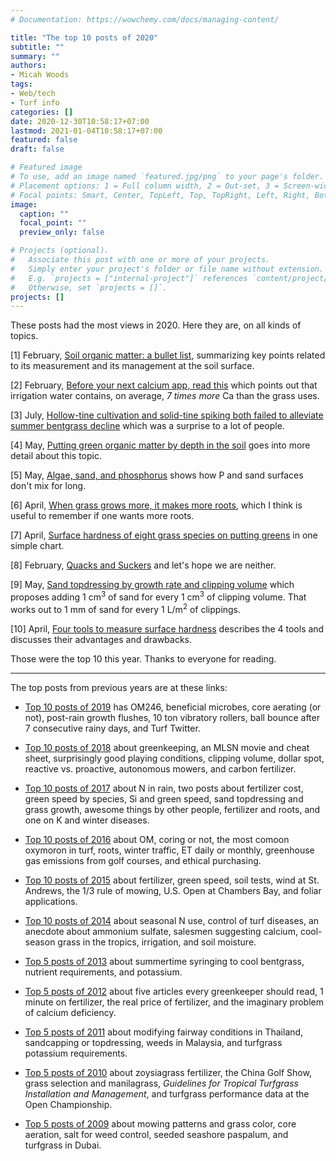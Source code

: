```yaml
---
# Documentation: https://wowchemy.com/docs/managing-content/

title: "The top 10 posts of 2020"
subtitle: ""
summary: ""
authors: 
- Micah Woods
tags: 
- Web/tech
- Turf info
categories: []
date: 2020-12-30T10:58:17+07:00
lastmod: 2021-01-04T10:58:17+07:00
featured: false
draft: false

# Featured image
# To use, add an image named `featured.jpg/png` to your page's folder.
# Placement options: 1 = Full column width, 2 = Out-set, 3 = Screen-width
# Focal points: Smart, Center, TopLeft, Top, TopRight, Left, Right, BottomLeft, Bottom, BottomRight.
image:
  caption: ""
  focal_point: ""
  preview_only: false

# Projects (optional).
#   Associate this post with one or more of your projects.
#   Simply enter your project's folder or file name without extension.
#   E.g. `projects = ["internal-project"]` references `content/project/deep-learning/index.md`.
#   Otherwise, set `projects = []`.
projects: []
---
```


These posts had the most views in 2020. Here they are, on all kinds of topics.

[1] February, [Soil organic matter: a bullet list](https://www.asianturfgrass.com/2020-02-17-soil-organic-matter-bullet-list/), summarizing key points related to its measurement and its management at the soil surface.

[2] February, [Before your next calcium app, read this](https://www.asianturfgrass.com/2020-02-23-before-next-calcium-app-read-this/) which points out that irrigation water contains, on average, *7 times more* Ca than the grass uses.

[3] July, [Hollow-tine cultivation and solid-tine spiking both failed to alleviate summer bentgrass decline](https://www.asianturfgrass.com/2020-07-24-hollow-tine-solid-tine-both-fail-alleviate-summer-bentgrass-decline/) which was a surprise to a lot of people. 

[4] May, [Putting green organic matter by depth in the soil](https://www.asianturfgrass.com/2020-05-13-putting-green-organic-matter-by-depth/) goes into more detail about this topic.

[5] May, [Algae, sand, and phosphorus](https://www.asianturfgrass.com/2020-05-10-algae-sand-fertilizer/) shows how P and sand surfaces don't mix for long.

[6] April, [When grass grows more, it makes more roots](https://www.asianturfgrass.com/2020-04-17-grass-grows-more-makes-roots/), which I think is useful to remember if one wants more roots.

[7] April, [Surface hardness of eight grass species on putting greens](https://www.asianturfgrass.com/2020-04-19-density-plots-clegg-putting-greens/) in one simple chart.

[8] February, [Quacks and Suckers](https://www.asianturfgrass.com/2020-02-24-quacks-and-suckers/) and let's hope we are neither.

[9] May, [Sand topdressing by growth rate and clipping volume](https://www.asianturfgrass.com/2020-05-01-sand-topdressing-by-growth-rate/) which proposes adding 1 cm<sup>3</sup> of sand for every 1 cm<sup>3</sup> of clipping volume. That works out to 1 mm of sand for every 1 L/m<sup>2</sup> of clippings.

[10] April, [Four tools to measure surface hardness](https://www.asianturfgrass.com/2020-04-18-surface-hardness-correlations/) describes the 4 tools and discusses their advantages and drawbacks. 

Those were the top 10 this year. Thanks to everyone for reading. 

---

The top posts from previous years are at these links:

* [Top 10 posts of 2019](https://www.asianturfgrass.com/2019-12-26-top-blog-posts-2019/) has OM246, beneficial microbes, core aerating (or not), post-rain growth flushes, 10 ton vibratory rollers, ball bounce after 7 consecutive rainy days, and Turf Twitter.

* [Top 10 posts of 2018](https://www.asianturfgrass.com/2019-01-02-top-10-posts-2018/) about greenkeeping, an MLSN movie and cheat sheet, surprisingly good playing conditions, clipping volume, dollar spot, reactive vs. proactive, autonomous mowers, and carbon fertilizer.  

* [Top 10 posts of 2017](https://www.asianturfgrass.com/2017-12-30-top-10-posts-of-2017/) about N in rain, two posts about fertilizer cost, green speed by species, Si and green speed, sand topdressing and grass growth, awesome things by other people, fertilizer and roots, and one on K and winter diseases.

* [Top 10 posts of 2016](http://www.blog.asianturfgrass.com/2016/12/top-10-posts-of-2016.html) about OM, coring or not, the most comoon oxymoron in turf, roots, winter traffic, ET daily or monthly, greenhouse gas emissions from golf courses, and ethical purchasing.

* [Top 10 posts of 2015](http://www.blog.asianturfgrass.com/2015/12/top-10-posts-on-the-blog-in-2015.html) about fertilizer, green speed, soil tests, wind at St. Andrews, the 1/3 rule of mowing, U.S. Open at Chambers Bay, and foliar applications.

* [Top 10 posts of 2014](http://www.blog.asianturfgrass.com/2014/12/top-10-posts-on-the-blog-in-2014.html) about seasonal N use, control of turf diseases, an anecdote about ammonium sulfate, salesmen suggesting calcium, cool-season grass in the tropics, irrigation, and soil moisture.

* [Top 5 posts of 2013](http://www.blog.asianturfgrass.com/2013/12/counting-down-top-5-posts-this-year.html) about summertime syringing to cool bentgrass, nutrient requirements, and potassium.

* [Top 5 posts of 2012](http://www.blog.asianturfgrass.com/2013/12/counting-down-top-5-posts-of-2012.html) about five articles every greenkeeper should read, 1 minute on fertilizer, the real price of fertilizer, and the imaginary problem of calcium deficiency.

* [Top 5 posts of 2011](http://www.blog.asianturfgrass.com/2013/12/counting-down-top-5-posts-of-2011.html) about modifying fairway conditions in Thailand, sandcapping or topdressing, weeds in Malaysia, and turfgrass potassium requirements.

* [Top 5 posts of 2010](http://www.blog.asianturfgrass.com/2013/12/counting-down-top-5-posts-of-2010.html) about zoysiagrass fertilizer, the China Golf Show, grass selection and manilagrass, *Guidelines for Tropical Turfgrass Installation and Management*, and turfgrass performance data at the Open Championship.

* [Top 5 posts of 2009](http://www.blog.asianturfgrass.com/2013/11/top-5-posts-of-2009.html) about mowing patterns and grass color, core aeration, salt for weed control, seeded seashore paspalum, and turfgrass in Dubai.
